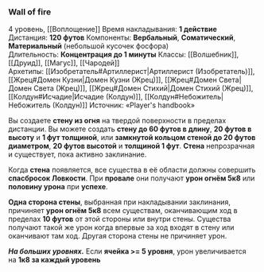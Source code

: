 ### Wall of fire

4 уровень, [[Воплощение]]
Время накладывания: **1 действие**
Дистанция: **120 футов**
Компоненты: **Вербальный**, **Соматический**, **Материальный** (небольшой кусочек фосфора)
Длительность: **Концентрация до 1 минуты**
Классы: [[Волшебник]], [[Друид]], [[Магус]], [[Чародей]]
Архетипы: [[Изобретатель#Артиллерист|Артиллерист (Изобретатель)]], [[Жрец#Домен Кузни|Домен Кузни (Жрец)]], [[Жрец#Домен Света|Домен Света (Жрец)]], [[Жрец#Домен Стихий|Домен Стихий (Жрец)]], [[Колдун#Исчадие|Исчадие (Колдун)]], [[Колдун#Небожитель|Небожитель (Колдун)]]
Источник: «Player's handbook»

Вы создаете **стену из огня** на твердой поверхности в пределах дистанции. Вы можете создать **стену до 60 футов в длину**, **20 футов в высоту** и **1 фут толщиной**, или **замкнутой кольцом стеной до 20 футов диаметром**, **20 футов высотой** и **толщиной 1 фут**. **Стена** непрозрачная и существует, пока активно заклинание.

Когда **стена** появляется, все существа в её области должны совершить **спасбросок Ловкости**. При **провале** они получают **урон огнём 5к8** или **половину урона** при **успехе**.

**Одна сторона стены**, выбранная при накладывании заклинания, причиняет **урон огнём 5к8** всем существам, оканчивающим ход в пределах **10 футов** от этой стороны или внутри стены. Существа получают такой же урон когда впервые за ход входят в стену или оканчивают там ход. Другая сторона стены не причиняет урон.

**_На больших уровнях._** Если **ячейка >= 5 уровня**, урон увеличивается на **1к8 за каждый уровень**